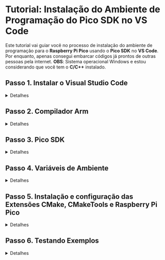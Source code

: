# Tutorial: Instalação do Ambiente de Programação do Pico SDK no VS Code

Este tutorial vai guiar você no processo de instalação do ambiente de programação para o **Raspberry Pi Pico** usando o **Pico SDK** no **VS Code**.  
Por enquanto, apenas consegui embarcar códigos já prontos de outras pessoas pela internet. **OBS**: Sistema operacional Windows e estou considerando que você tem o **C/C++** instalado.

## Passo 1. Instalar o Visual Studio Code

<details>
  <summary>Detalhes</summary>
  - Baixe o Visual Studio Code no [site oficial](https://code.visualstudio.com/).  
  - Siga o assistente de instalação para a sua plataforma (Windows, macOS ou Linux).  
  
  img
</details>

## Passo 2. Compilador Arm

<details>
  <summary>Detalhes</summary>
  - Baixe AArch32 bare-metal no formato .exe (executável). Link: https://developer.arm.com/downloads/-/arm-gnu-toolchain-downloads  
  - Cuidado que no final da instalação é importante você marcar a caixinha declarando que você deseja adicionar as variáveis de ambiente (Add Path to Environment Variable).  
  
  img
</details>

## Passo 3. Pico SDK

<details>
  <summary>Detalhes</summary>
  - Acesse o repositório: https://github.com/raspberrypi/pico-setup-windows/releases/tag/v1.5.1.  
  - Clique em last release na direita inferior.  
  - Baixe a última versão standalone no formato .exe  
  - Abra o instalador como administrador e anote o local da instalação em algum canto.  
  - No final, escolha uma pasta de fácil acesso para você colocar os exemplos (blink, pwm, etc...) para que você possa testar ou aprender.  
  
  img
</details>

## Passo 4. Variáveis de Ambiente

<details>
  <summary>Detalhes</summary>
  - Segure o botão Windows e aperte R.  
  - No campo de texto escreva **sysdm.cpl**, vá em **Avançados** e **Variáveis de Ambiente**.  
  - A partir daqui, você vai encontrar dois campos: um das variáveis do usuário e outro das variáveis do sistema.  
  - Em ambos você vai seguir o mesmo processo: primeiro clique em **Novo**.  
  - Irá aparecer dois campos:  
    - Em **Nome da variável** você irá inserir "PIKO_SDK_PATH" (sem aspas).  
    - Em **Valor da variável** você irá inserir o diretório de onde você fez a instalação do pico-sdk (Exemplo: **C:\Program Files\Raspberry Pi\Pico SDK v1.5.1**).  
  - Confirme e, novamente, vamos clicar em **Novo**.  
  - Em **Nome da variável** você irá inserir "PICO_TOOLCHAIN_PATH" (sem aspas).  
  - Em **Valor da variável** você irá inserir o diretório do pico-sdk propriamente dito (Exemplo: **C:\Program Files\Raspberry Pi\Pico SDK v1.5.1\pico-sdk**).  
  - Agora que você fez isso em variáveis de usuário, faça o mesmo processo em variáveis do sistema.  
  - Só faça esse processo caso as variáveis de ambiente ("PIKO_SDK_PATH" e "PICO_TOOLCHAIN_PATH") não estiverem listadas.  
  
  img
</details>

## Passo 5. Instalação e configuração das Extensões CMake, CMakeTools e Raspberry Pi Pico

<details>
  <summary>Detalhes</summary>
  - Abra o VSCode, vá no ícone de extensões e instale o **CMake** e **CMakeTools**:  
  
  img
  
  - O **CMakeTools** precisa ser configurado. Clique na engrenagem que aparece na tela do plug-in e selecione **Settings**.  
  - Procure pelo nome **CMake Path** e confirme que está escrito "cmake" (sem aspas).  
  
  img
  
  - Logo em baixo está "CMake: Configure Environment". Caso não haja nenhuma linha adicionada, clique em **Add** e adicione o item "PICO_SDK_PATH" (sem aspas) e, em **Value**, o diretório de instalação (Exemplo: **C:\Program Files\Raspberry Pi\Pico SDK v1.5.1**).  
  
  img
  
  - Agora busque por **generator** e escreva "NMake Makefiles" (sem aspas).  
  
  img
  
  - De volta ao menu de extensões, procure por **Raspberry Pi Pico** e instale.  
  
  img
</details>

## Passo 6. Testando Exemplos

<details>
  <summary>Detalhes</summary>
  - 
</details>

